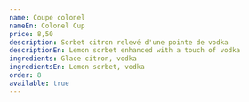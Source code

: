 ```yaml
---
name: Coupe colonel
nameEn: Colonel Cup
price: 8,50
description: Sorbet citron relevé d'une pointe de vodka
descriptionEn: Lemon sorbet enhanced with a touch of vodka
ingredients: Glace citron, vodka
ingredientsEn: Lemon sorbet, vodka
order: 8
available: true
---
```

